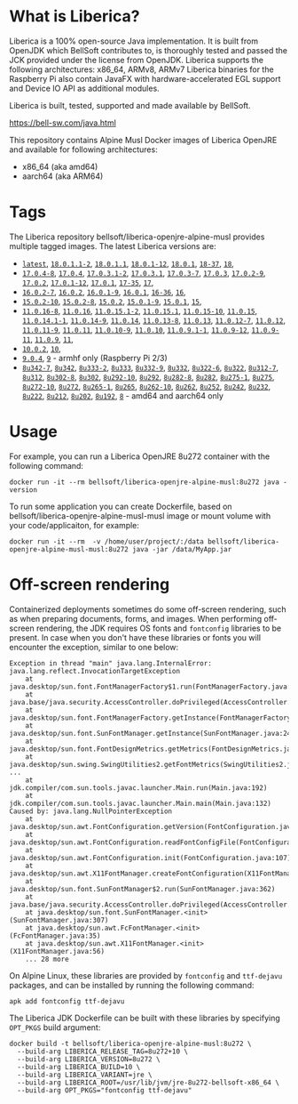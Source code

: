 # What is Liberica?

Liberica is a 100% open-source Java implementation.
It is built from OpenJDK which BellSoft contributes to, is thoroughly
tested and passed the JCK provided under the license from OpenJDK.
Liberica supports the following architectures: x86_64, ARMv8, ARMv7
Liberica binaries for the Raspberry Pi also contain JavaFX with hardware-accelerated EGL support and Device IO API as additional modules.

Liberica is built, tested, supported and made available by BellSoft.

<https://bell-sw.com/java.html>

This repository contains Alpine Musl Docker images of Liberica OpenJRE and available for following architectures:

* x86_64 (aka amd64)
* aarch64 (aka ARM64)

# Tags

The Liberica repository bellsoft/liberica-openjre-alpine-musl provides multiple tagged images. The latest Liberica versions are:

* [`latest`](https://github.com/bell-sw/Liberica/blob/master/docker/repos/liberica-openjre-alpine-musl/18/Dockerfile),
[`18.0.1.1-2`](https://github.com/bell-sw/Liberica/blob/master/docker/repos/liberica-openjre-alpine-musl/18/Dockerfile),
[`18.0.1.1`](https://github.com/bell-sw/Liberica/blob/master/docker/repos/liberica-openjre-alpine-musl/18/Dockerfile),
[`18.0.1-12`](https://github.com/bell-sw/Liberica/blob/master/docker/repos/liberica-openjre-alpine-musl/18/Dockerfile),
[`18.0.1`](https://github.com/bell-sw/Liberica/blob/master/docker/repos/liberica-openjre-alpine-musl/18/Dockerfile),
[`18-37`](https://github.com/bell-sw/Liberica/blob/master/docker/repos/liberica-openjre-alpine-musl/18/Dockerfile),
[`18`](https://github.com/bell-sw/Liberica/blob/master/docker/repos/liberica-openjre-alpine-musl/18/Dockerfile),
* [`17.0.4-8`](https://github.com/bell-sw/Liberica/blob/master/docker/repos/liberica-openjre-alpine-musl/17/Dockerfile),
[`17.0.4`](https://github.com/bell-sw/Liberica/blob/master/docker/repos/liberica-openjre-alpine-musl/17/Dockerfile),
[`17.0.3.1-2`](https://github.com/bell-sw/Liberica/blob/master/docker/repos/liberica-openjre-alpine-musl/17/Dockerfile),
[`17.0.3.1`](https://github.com/bell-sw/Liberica/blob/master/docker/repos/liberica-openjre-alpine-musl/17/Dockerfile),
[`17.0.3-7`](https://github.com/bell-sw/Liberica/blob/master/docker/repos/liberica-openjre-alpine-musl/17/Dockerfile),
[`17.0.3`](https://github.com/bell-sw/Liberica/blob/master/docker/repos/liberica-openjre-alpine-musl/17/Dockerfile),
[`17.0.2-9`](https://github.com/bell-sw/Liberica/blob/master/docker/repos/liberica-openjre-alpine-musl/17/Dockerfile),
[`17.0.2`](https://github.com/bell-sw/Liberica/blob/master/docker/repos/liberica-openjre-alpine-musl/17/Dockerfile),
[`17.0.1-12`](https://github.com/bell-sw/Liberica/blob/master/docker/repos/liberica-openjre-alpine-musl/17/Dockerfile),
[`17.0.1`](https://github.com/bell-sw/Liberica/blob/master/docker/repos/liberica-openjre-alpine-musl/17/Dockerfile),
[`17-35`](https://github.com/bell-sw/Liberica/blob/master/docker/repos/liberica-openjre-alpine-musl/17/Dockerfile),
[`17`](https://github.com/bell-sw/Liberica/blob/master/docker/repos/liberica-openjre-alpine-musl/17/Dockerfile),
* [`16.0.2-7`](https://github.com/bell-sw/Liberica/blob/master/docker/repos/liberica-openjre-alpine-musl/16/Dockerfile),
[`16.0.2`](https://github.com/bell-sw/Liberica/blob/master/docker/repos/liberica-openjre-alpine-musl/16/Dockerfile),
[`16.0.1-9`](https://github.com/bell-sw/Liberica/blob/master/docker/repos/liberica-openjre-alpine-musl/16/Dockerfile),
[`16.0.1`](https://github.com/bell-sw/Liberica/blob/master/docker/repos/liberica-openjre-alpine-musl/16/Dockerfile),
[`16-36`](https://github.com/bell-sw/Liberica/blob/master/docker/repos/liberica-openjre-alpine-musl/16/Dockerfile),
[`16`](https://github.com/bell-sw/Liberica/blob/master/docker/repos/liberica-openjre-alpine-musl/16/Dockerfile),
* [`15.0.2-10`](https://github.com/bell-sw/Liberica/blob/master/docker/repos/liberica-openjre-alpine-musl/15/Dockerfile),
[`15.0.2-8`](https://github.com/bell-sw/Liberica/blob/master/docker/repos/liberica-openjre-alpine-musl/15/Dockerfile),
[`15.0.2`](https://github.com/bell-sw/Liberica/blob/master/docker/repos/liberica-openjre-alpine-musl/15/Dockerfile),
[`15.0.1-9`](https://github.com/bell-sw/Liberica/blob/master/docker/repos/liberica-openjre-alpine-musl/15/Dockerfile),
[`15.0.1`](https://github.com/bell-sw/Liberica/blob/master/docker/repos/liberica-openjre-alpine-musl/15/Dockerfile),
[`15`](https://github.com/bell-sw/Liberica/blob/master/docker/repos/liberica-openjre-alpine-musl/15/Dockerfile),
* [`11.0.16-8`](https://github.com/bell-sw/Liberica/blob/master/docker/repos/liberica-openjre-alpine-musl/11/Dockerfile),
[`11.0.16`](https://github.com/bell-sw/Liberica/blob/master/docker/repos/liberica-openjre-alpine-musl/11/Dockerfile),
[`11.0.15.1-2`](https://github.com/bell-sw/Liberica/blob/master/docker/repos/liberica-openjre-alpine-musl/11/Dockerfile),
[`11.0.15.1`](https://github.com/bell-sw/Liberica/blob/master/docker/repos/liberica-openjre-alpine-musl/11/Dockerfile),
[`11.0.15-10`](https://github.com/bell-sw/Liberica/blob/master/docker/repos/liberica-openjre-alpine-musl/11/Dockerfile),
[`11.0.15`](https://github.com/bell-sw/Liberica/blob/master/docker/repos/liberica-openjre-alpine-musl/11/Dockerfile),
[`11.0.14.1-1`](https://github.com/bell-sw/Liberica/blob/master/docker/repos/liberica-openjre-alpine-musl/11/Dockerfile),
[`11.0.14-9`](https://github.com/bell-sw/Liberica/blob/master/docker/repos/liberica-openjre-alpine-musl/11/Dockerfile),
[`11.0.14`](https://github.com/bell-sw/Liberica/blob/master/docker/repos/liberica-openjre-alpine-musl/11/Dockerfile),
[`11.0.13-8`](https://github.com/bell-sw/Liberica/blob/master/docker/repos/liberica-openjre-alpine-musl/11/Dockerfile),
[`11.0.13`](https://github.com/bell-sw/Liberica/blob/master/docker/repos/liberica-openjre-alpine-musl/11/Dockerfile),
[`11.0.12-7`](https://github.com/bell-sw/Liberica/blob/master/docker/repos/liberica-openjre-alpine-musl/11/Dockerfile),
[`11.0.12`](https://github.com/bell-sw/Liberica/blob/master/docker/repos/liberica-openjre-alpine-musl/11/Dockerfile),
[`11.0.11-9`](https://github.com/bell-sw/Liberica/blob/master/docker/repos/liberica-openjre-alpine-musl/11/Dockerfile),
[`11.0.11`](https://github.com/bell-sw/Liberica/blob/master/docker/repos/liberica-openjre-alpine-musl/11/Dockerfile),
[`11.0.10-9`](https://github.com/bell-sw/Liberica/blob/master/docker/repos/liberica-openjre-alpine-musl/11/Dockerfile),
[`11.0.10`](https://github.com/bell-sw/Liberica/blob/master/docker/repos/liberica-openjre-alpine-musl/11/Dockerfile),
[`11.0.9.1-1`](https://github.com/bell-sw/Liberica/blob/master/docker/repos/liberica-openjre-alpine-musl/11/Dockerfile),
[`11.0.9-12`](https://github.com/bell-sw/Liberica/blob/master/docker/repos/liberica-openjre-alpine-musl/11/Dockerfile),
[`11.0.9-11`](https://github.com/bell-sw/Liberica/blob/master/docker/repos/liberica-openjre-alpine-musl/11/Dockerfile),
[`11.0.9`](https://github.com/bell-sw/Liberica/blob/master/docker/repos/liberica-openjre-alpine-musl/11/Dockerfile),
[`11`](https://github.com/bell-sw/Liberica/blob/master/docker/repos/liberica-openjre-alpine-musl/11/Dockerfile),
* [`10.0.2`](https://github.com/bell-sw/Liberica/blob/master/docker/repos/liberica-openjre-alpine-musl/old/10.0.2/Dockerfile), 
[`10`](https://github.com/bell-sw/Liberica/blob/master/docker/repos/liberica-openjre-alpine-musl/old/10.0.2/Dockerfile), 
* [`9.0.4`](https://github.com/bell-sw/Liberica/blob/master/docker/repos/liberica-openjre-alpine-musl/old/9.0.4/Dockerfile), 
[`9`](https://github.com/bell-sw/Liberica/blob/master/docker/repos/liberica-openjre-alpine-musl/old/9.0.4/Dockerfile) - armhf only (Raspberry Pi 2/3)
* [`8u342-7`](https://github.com/bell-sw/Liberica/blob/master/docker/repos/liberica-openjre-alpine-musl/8/Dockerfile),
[`8u342`](https://github.com/bell-sw/Liberica/blob/master/docker/repos/liberica-openjre-alpine-musl/8/Dockerfile),
[`8u333-2`](https://github.com/bell-sw/Liberica/blob/master/docker/repos/liberica-openjre-alpine-musl/8/Dockerfile),
[`8u333`](https://github.com/bell-sw/Liberica/blob/master/docker/repos/liberica-openjre-alpine-musl/8/Dockerfile),
[`8u332-9`](https://github.com/bell-sw/Liberica/blob/master/docker/repos/liberica-openjre-alpine-musl/8/Dockerfile),
[`8u332`](https://github.com/bell-sw/Liberica/blob/master/docker/repos/liberica-openjre-alpine-musl/8/Dockerfile),
[`8u322-6`](https://github.com/bell-sw/Liberica/blob/master/docker/repos/liberica-openjre-alpine-musl/8/Dockerfile),
[`8u322`](https://github.com/bell-sw/Liberica/blob/master/docker/repos/liberica-openjre-alpine-musl/8/Dockerfile),
[`8u312-7`](https://github.com/bell-sw/Liberica/blob/master/docker/repos/liberica-openjre-alpine-musl/8/Dockerfile),
[`8u312`](https://github.com/bell-sw/Liberica/blob/master/docker/repos/liberica-openjre-alpine-musl/8/Dockerfile),
[`8u302-8`](https://github.com/bell-sw/Liberica/blob/master/docker/repos/liberica-openjre-alpine-musl/8/Dockerfile),
[`8u302`](https://github.com/bell-sw/Liberica/blob/master/docker/repos/liberica-openjre-alpine-musl/8/Dockerfile),
[`8u292-10`](https://github.com/bell-sw/Liberica/blob/master/docker/repos/liberica-openjre-alpine-musl/8/Dockerfile),
[`8u292`](https://github.com/bell-sw/Liberica/blob/master/docker/repos/liberica-openjre-alpine-musl/8/Dockerfile),
[`8u282-8`](https://github.com/bell-sw/Liberica/blob/master/docker/repos/liberica-openjre-alpine-musl/8/Dockerfile),
[`8u282`](https://github.com/bell-sw/Liberica/blob/master/docker/repos/liberica-openjre-alpine-musl/8/Dockerfile),
[`8u275-1`](https://github.com/bell-sw/Liberica/blob/master/docker/repos/liberica-openjre-alpine-musl/8/Dockerfile),
[`8u275`](https://github.com/bell-sw/Liberica/blob/master/docker/repos/liberica-openjre-alpine-musl/8/Dockerfile),
[`8u272-10`](https://github.com/bell-sw/Liberica/blob/master/docker/repos/liberica-openjre-alpine-musl/8/Dockerfile),
[`8u272`](https://github.com/bell-sw/Liberica/blob/master/docker/repos/liberica-openjre-alpine-musl/8/Dockerfile),
[`8u265-1`](https://github.com/bell-sw/Liberica/blob/master/docker/repos/liberica-openjre-alpine-musl/8/Dockerfile),
[`8u265`](https://github.com/bell-sw/Liberica/blob/master/docker/repos/liberica-openjre-alpine-musl/8/Dockerfile),
[`8u262-10`](https://github.com/bell-sw/Liberica/blob/master/docker/repos/liberica-openjre-alpine-musl/8/Dockerfile),
[`8u262`](https://github.com/bell-sw/Liberica/blob/master/docker/repos/liberica-openjre-alpine-musl/8/Dockerfile),
[`8u252`](https://github.com/bell-sw/Liberica/blob/master/docker/repos/liberica-openjre-alpine-musl/8/Dockerfile),
[`8u242`](https://github.com/bell-sw/Liberica/blob/master/docker/repos/liberica-openjre-alpine-musl/old/8u242/Dockerfile), 
[`8u232`](https://github.com/bell-sw/Liberica/blob/master/docker/repos/liberica-openjre-alpine-musl/old/8u232/Dockerfile), 
[`8u222`](https://github.com/bell-sw/Liberica/blob/master/docker/repos/liberica-openjre-alpine-musl/old/8u222/Dockerfile), 
[`8u212`](https://github.com/bell-sw/Liberica/blob/master/docker/repos/liberica-openjre-alpine-musl/old/8u212/Dockerfile), 
[`8u202`](https://github.com/bell-sw/Liberica/blob/master/docker/repos/liberica-openjre-alpine-musl/old/8u202/Dockerfile), 
[`8u192`](https://github.com/bell-sw/Liberica/blob/master/docker/repos/liberica-openjre-alpine-musl/old/8u192/Dockerfile), 
[`8`](https://github.com/bell-sw/Liberica/blob/master/docker/repos/liberica-openjre-alpine-musl/8/Dockerfile) - amd64 and aarch64 only

# Usage

For example, you can run a Liberica OpenJRE 8u272 container with the following command:

 `docker run -it --rm bellsoft/liberica-openjre-alpine-musl:8u272 java -version`

To run some application you can create Dockerfile, based on bellsoft/liberica-openjre-alpine-musl-musl image or mount volume with your code/applicaiton, for example:

 `docker run -it --rm  -v /home/user/project/:/data bellsoft/liberica-openjre-alpine-musl-musl:8u272 java -jar /data/MyApp.jar`

# Off-screen rendering

Containerized deployments sometimes do some off-screen rendering, such as when preparing documents, forms, and images. When performing off-screen rendering, the JDK requires OS fonts and `fontconfig` libraries to be present.
In case when you don't have these libraries or fonts you will encounter the exception, similar to one below:

```shell
Exception in thread "main" java.lang.InternalError: java.lang.reflect.InvocationTargetException
	at java.desktop/sun.font.FontManagerFactory$1.run(FontManagerFactory.java:86)
	at java.base/java.security.AccessController.doPrivileged(AccessController.java:312)
	at java.desktop/sun.font.FontManagerFactory.getInstance(FontManagerFactory.java:74)
	at java.desktop/sun.font.SunFontManager.getInstance(SunFontManager.java:247)
	at java.desktop/sun.font.FontDesignMetrics.getMetrics(FontDesignMetrics.java:261)
	at java.desktop/sun.swing.SwingUtilities2.getFontMetrics(SwingUtilities2.java:1243)
...
	at jdk.compiler/com.sun.tools.javac.launcher.Main.run(Main.java:192)
	at jdk.compiler/com.sun.tools.javac.launcher.Main.main(Main.java:132)
Caused by: java.lang.NullPointerException
	at java.desktop/sun.awt.FontConfiguration.getVersion(FontConfiguration.java:1262)
	at java.desktop/sun.awt.FontConfiguration.readFontConfigFile(FontConfiguration.java:225)
	at java.desktop/sun.awt.FontConfiguration.init(FontConfiguration.java:107)
	at java.desktop/sun.awt.X11FontManager.createFontConfiguration(X11FontManager.java:719)
	at java.desktop/sun.font.SunFontManager$2.run(SunFontManager.java:362)
	at java.base/java.security.AccessController.doPrivileged(AccessController.java:312)
	at java.desktop/sun.font.SunFontManager.<init>(SunFontManager.java:307)
	at java.desktop/sun.awt.FcFontManager.<init>(FcFontManager.java:35)
	at java.desktop/sun.awt.X11FontManager.<init>(X11FontManager.java:56)
	... 28 more
```

On Alpine Linux, these libraries are provided by `fontconfig` and `ttf-dejavu` packages, and can be installed by running the following command:

```apk add fontconfig ttf-dejavu```

The Liberica JDK Dockerfile can be built with these libraries by specifying `OPT_PKGS` build argument:

```shell
docker build -t bellsoft/liberica-openjre-alpine-musl:8u272 \
  --build-arg LIBERICA_RELEASE_TAG=8u272+10 \
  --build-arg LIBERICA_VERSION=8u272 \
  --build-arg LIBERICA_BUILD=10 \
  --build-arg LIBERICA_VARIANT=jre \
  --build-arg LIBERICA_ROOT=/usr/lib/jvm/jre-8u272-bellsoft-x86_64 \
  --build-arg OPT_PKGS="fontconfig ttf-dejavu"
```
